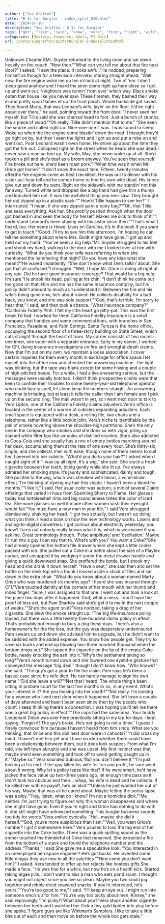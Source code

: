 ```yaml
---

author: ["Sue Grafton"]
title: "B Is for Burglar - index_split_010.html"
date: "2024-07-19"
description: "Sue Grafton - B Is for Burglar"
tags: ["got", "like", "said", "know", "vera", "fire", "right", "wife", "door", "seen", "big", "maybe", "two", "heard", "come", "went", "grice", "want", "policy", "little", "one", "bottle", "guy", "tell", "next"]
categories: [Mystery, Suspense, Adult, PI Solo]
url: /posts/suegrafton/BIsforBurglar-indexsplit010html

---
```



Unknown
Chapter 8Mr. Snyder returned to the living room and sat down heavily on the couch. “Now then.”“What can you tell me about that fire next door?” I asked. “I saw the place. It looks awful.”He nodded, preparing himself as though for a television interview, staring straight ahead. “Well now, the fire engine woke me up ten o’clock at night. Two of ’em. I don’t sleep good anyhow and I heard the siren come right up here close so I got up and went out. Neighbors was runnin’ from ever’ which way. Black smoke outen that house like you never saw. These firemen, they bashed their way in and pretty soon flames et up the front porch. Whole backside got saved. They found Marty, that was Leonard’s wife, layin’ on the floor. It’d be right about over there,” he said, pointing toward the front door. “I never seen her myself, but Tillie said she was charred head to foot. Just a bunch of stumps, like a piece of wood.”“Oh really. Tillie didn’t mention that to me.” “She seen the smoke and called right up. Nine-one-one it was. I was sound to sleep. Woke up when the fire engine come blastin’ down the road. I thought they’d go right on by, but then I seen the lights and I got up and put a robe on and went out. Poor Leonard wasn’t even home. He drove up about the time they got the fire out. Collapsed right on the street when he heard she was dead. I never saw a man so tore up. My wife, May, she never woke up at all. She’d tooken a pill and she’s deaf as a broom anyway. You’ve seen that yourself. Fire broke out here, she’d been roast pork.” “What time was it when Mr. Grice got home?” “I don’t know the exact time. Fifteen, twenty minutes afterthe fire engines come as best I recollect. He was out to dinner with his sister as I hear tell and he comes home to find his own wife dead. His knees give out and down he went. Right on the sidewalk with me standin’ not this far away. Turned white and dropped like a big hand had give him a thump and knocked him out. It was the awfullest thing you ever saw. They brought her out zipped up in a plastic sack-“” How’d Tillie happen to see her?” I interrupted. “I mean, if she was zipped up in a body bag?”“Oh, that Tillie, she sees everything. Ask her. She prob’ly pushed through when the door got bashed in and seen the body for herself. Makes me sick to think of it.”“I understand Leonard’s been staying with his sister since then.”“That’s what I heard, too. Her name is Howe. Lives on Carolina. It’s in the book if you want to get in touch.”“Good. I’ll try to see him this afternoon. I’m hoping he can tell me something about where Mrs. Boldt might have gone.”I got up and held out my hand. “You’ve been a big help.”Mr. Snyder struggled to his feet and shook my hand, walking to the door with me.I looked over at him with curiosity. “What do you think your wife was referring to when she mentioned the hammering that night? Do you have any idea what she meant?”He waved impatiently. “She don’t know what she’s talkin’ about. She got that all confused.”I shrugged. “Well, I hope Mr. Grice is doing all right at any rate. Did he have good insurance coverage? That would be a big help, I’m sure.”He shook his head, pulling at his chin. “I don’t think he come out too good on that. Him and me has the same insurance comp’ny, but his policy didn’t amount to much as 1 understand it. Between the fire and his wife’s being gone now, he’s about ruined. He collects disability for a bad back, you know, and she was sole support.”“God, that’s terrible. I’m sorry to hear that,” I said, and then took a chance. “What insurance company?” “California Fidelity.”Ahh. I felt my little heart go pitty-pat. This was the first break I’d had. I worked for them.California Fidelity Insurance is a small company that handles and some commercial lines, with branches in San Francisco, Pasadena, and Palm Springs. Santa Teresa is the home office, occupying the second floor of a three-story building on State Street, which cuts straight through the heart of town. My corner consists of two rooms-one inner, one outer-with a separate entrance. Early in my career, I worked for CFI, doing insurance investigations on fire and wrongful-death claims. Now that I’m out on my own, we maintain a loose association. I cover certain inquiries for them every month in exchange for office space.I let myself into the office now and checked the answering machine. The light was blinking, but the tape was blank except for some hissing and a couple of high-pitched beeps. For a while, I had a live answering service, but the messages were usually botched. I didn’t think prospective clients were that keen to confide their troubles to some twenty-year-old telephone operator who could barely spell, let alone keep the numbers straight. An answering machine is irritating, but at least it tells the caller than I am female and I pick up on the second ring. The mail wasn’t in yet, so I went next door to talk to Vera Lipton, one of the California Fidelity claims adjusters.Vera’s office is located in the center of a warren of cubicles separating adjusters. Each small space is equipped with a desk, a rolling file, two chairs and a telephone, rather like a little bookie joint. Vera’s niche is identifiable by the pall of smoke hovering above the shoulder-high partitions. She’s the only one in the company who smokes and she does so with vigor, piling up stained white filter tips like ampules of distilled nicotine. She’s also addicted to Coca-Cola and she usually has a row of empty bottles marching around her desk, accumulating them at the rate of one every hour. She’s thirty-six, single, and she collects men with ease, though none of them seems to suit her. I peered into her cubicle. “What’d you do to your hair?” I asked when I caught sight of it.“I was up all night. It’s a wig,” she said. She stuck a fresh cigarette between her teeth, biting gently while she lit up. I’ve always admired her smoking style. It’s jaunty and sophisticated, dainty and tough. She pointed to the wig, which was streaked with blond, a wind-blown effect.“I’m thinking of dyeing my hair this shade. I haven’t been a blond for months.”“I like it,” I said. Her usual color was auburn, a mix of several Clairol offerings that varied in hues from Sparkling Sherry to Flame. Her glasses today had tortoiseshell rims and big round lenses tinted the color of iced tea. She wore glasses so well it made other women wish their eyesight would fail.“You must have a new man in your life,” I said.Vera shrugged dismissively, shaking her head. “I got two actually, but I wasn’t up doing what you think. I read a book on how the new technology works. Lasers and analog-to-digital converters. I got curious about electricity yesterday, you know? Turns out nobody really knows what it is, which is worrisome if you ask me. Great terminology though. ‘Pulse amplitude’ and ‘oscillation.’ Maybe I’ll run into a guy I can say that to. What’s with you? You want a Coke?”She had already opened her bottom file drawer where she kept a little cooler packed with ice. She pulled out a Coke in a bottle about the size of a Playtex nurser, and uncapped it by wedging it under the metal drawer handle and giving a quick downward snap. She proffered the bottle, but I shook my head and she drank it down herself. “Have a seat,” she said then and set the bottle on the desk top with a thunk.I moved aside a stack of files and sat down in the extra chair. “What do you know about a woman named Marty Grice who was murdered six months ago? I heard she was insured through CFI.”Vera touched daintily at the corners of her mouth with her thumb and index finger. “Sure, I was assigned to that one. I went out and took a look at the place two days after it happened. God, what a mess. I don’t have the proof of loss yet, but Pam Sharkey said she’d get it to me in the next couple of weeks.”“She’s the agent on it?”Vera nodded, taking a drag of her cigarette. She blew the smoke straight up. “The big life-insurance policy lapsed, but there was a little twenty-five-hundred-dollar policy in effect. That’s probably not enough to bury a dog these days. There’s also a homeowner’s for the fire loss, but the guy was desperately underinsured. Pam swears up and down she advised him to upgrade, but he didn’t want to be saddled with the added expense. You know how people get. They try to save six bucks and end up blowing two-three hundred thousand when the bottom drops out.” She tapped the cigarette on the lip of the empty Coke bottle, neatly knocking the ash into it.“Why’s the settlement taking so long?”Vera’s mouth turned down and she lowered one eyelid-a gesture that conveyed the message “big deal,” though I don’t know how. “Who knows?” she said. “The guy’s got a year to file the claim. Pam says he’s been a basket case since his wife died. He can hardly manage to sign his own name.”“Did she leave a will?”“Not that I heard. The whole thing’s been sitting in probate court for the last five months or so, in any event. What’s your interest in it? Are you looking into her death?”“Not really. I’m looking for a woman who lived next door when it happened. She left town a couple of days afterward and hasn’t been seen since then by the people who count. I keep thinking there’s a connection. I was hoping you’d tell me there was a great big policy in effect.”“The cops had the same idea. Your buddy Lieutenant Dolan was over here practically sitting in my lap for days. I kept saying, ‘Forget it! The guy’s broke. He’s not going to net a dime.’ I guess I finally convinced him because I haven’t heard from him since. What are you thinking, that Grice and this doll next door were in cahoots?”“It did cross my mind. I haven’t met him yet and I have no idea whether there could have been a relationship between them, but it does look suspect. From what I’m told, she left town abruptly and she was upset. My first instinct was that maybe she’d seen something and took off to avoid getting caught up in it.”“Maybe so.” Vera sounded dubious.“But you don’t believe it.”“I’m just looking at his end. If the guy killed his wife for fun and profit, he sure went about it wrong. Why let a policy lapse like that? If he were smart, he’d have jacked the face value up two-three years ago, let enough time pass so it didn’t look too obvious and then... whap, his wife is dead and he collects. If he killed her with no payoff, he’s an idiot.”“Unless he just wanted her out of his way. Maybe that was all he cared about. Maybe letting the policy lapse was a ploy.”“Hey, listen, what do I know? I’m not a homicide dick.”“Me neither. I’m just trying to figure out why this woman disappeared and where she might have gone. Even if you’re right and Grice had nothing to do with it, she still might have witnessed something. This burglar business sounds too tidy for words.”Vera smiled cynically. “Hell, maybe she did it herself.”“God, you’re more suspicious than I am.”“Well, you want Grice’s number? I got it somewhere here.” Vera paused to toss the tag end of her cigarette into the Coke bottle. There was a quick spitting sound as the ember touched the thimbleful of Coke that remained. She extracted a file from the bottom of a stack and found the telephone number and the address.“Thanks,” I said.She gave me a speculative look. “You interested in an unemployed aerospace engineer? He’s got bucks. He invented some little dingus they use now in all the satellites.”“How come you don’t want him?” I asked. Vera tended to offer up her rejects like hostess gifts.She made a face. “He was fine for a while, but now he’s on a health kick. Started taking algae pills. I don’t want to kiss a man who eats pond scum. I thought you might not object since you live so clean. Maybe you two could jog together and nibble dried seaweed snacks. If you’re interested, he’s yours.”“You’re too good to me,” I said. “I’ll keep an eye out. I might run into someone who’s up for him.”“You’re way too picky about men, Kinsey,” she said reprovingly.“I’m picky?! What about you?”Vera stuck another cigarette between her teeth and I watched her flick a tiny gold lighter into play before she spoke.“I figure guys are like Whitman’s Samplers. I like to take a little bite out of each and then move on before the whole box gets stale.”
